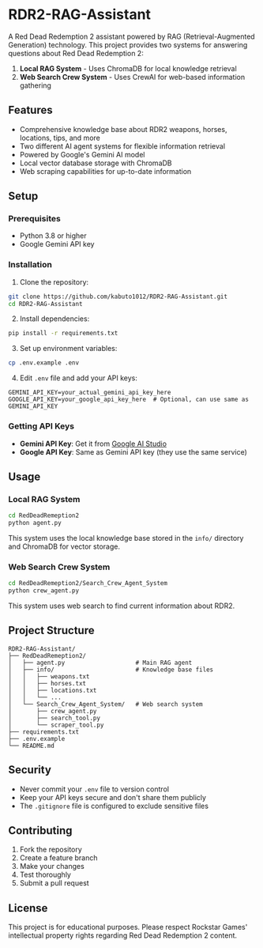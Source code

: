 # RDR2-RAG-Assistant

A Red Dead Redemption 2 assistant powered by RAG (Retrieval-Augmented Generation) technology. This project provides two systems for answering questions about Red Dead Redemption 2:

1. **Local RAG System** - Uses ChromaDB for local knowledge retrieval
2. **Web Search Crew System** - Uses CrewAI for web-based information gathering

## Features

- Comprehensive knowledge base about RDR2 weapons, horses, locations, tips, and more
- Two different AI agent systems for flexible information retrieval
- Powered by Google's Gemini AI model
- Local vector database storage with ChromaDB
- Web scraping capabilities for up-to-date information

## Setup

### Prerequisites

- Python 3.8 or higher
- Google Gemini API key

### Installation

1. Clone the repository:
```bash
git clone https://github.com/kabuto1012/RDR2-RAG-Assistant.git
cd RDR2-RAG-Assistant
```

2. Install dependencies:
```bash
pip install -r requirements.txt
```

3. Set up environment variables:
```bash
cp .env.example .env
```

4. Edit `.env` file and add your API keys:
```
GEMINI_API_KEY=your_actual_gemini_api_key_here
GOOGLE_API_KEY=your_google_api_key_here  # Optional, can use same as GEMINI_API_KEY
```

### Getting API Keys

- **Gemini API Key**: Get it from [Google AI Studio](https://aistudio.google.com/app/apikey)
- **Google API Key**: Same as Gemini API key (they use the same service)

## Usage

### Local RAG System

```bash
cd RedDeadRemeption2
python agent.py
```

This system uses the local knowledge base stored in the `info/` directory and ChromaDB for vector storage.

### Web Search Crew System

```bash
cd RedDeadRemeption2/Search_Crew_Agent_System
python crew_agent.py
```

This system uses web search to find current information about RDR2.

## Project Structure

```
RDR2-RAG-Assistant/
├── RedDeadRemeption2/
│   ├── agent.py                    # Main RAG agent
│   ├── info/                       # Knowledge base files
│   │   ├── weapons.txt
│   │   ├── horses.txt
│   │   ├── locations.txt
│   │   └── ...
│   └── Search_Crew_Agent_System/   # Web search system
│       ├── crew_agent.py
│       ├── search_tool.py
│       └── scraper_tool.py
├── requirements.txt
├── .env.example
└── README.md
```

## Security

- Never commit your `.env` file to version control
- Keep your API keys secure and don't share them publicly
- The `.gitignore` file is configured to exclude sensitive files

## Contributing

1. Fork the repository
2. Create a feature branch
3. Make your changes
4. Test thoroughly
5. Submit a pull request

## License

This project is for educational purposes. Please respect Rockstar Games' intellectual property rights regarding Red Dead Redemption 2 content.